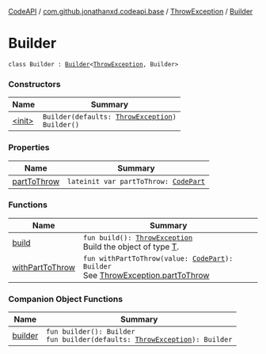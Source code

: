 [CodeAPI](../../../index.md) / [com.github.jonathanxd.codeapi.base](../../index.md) / [ThrowException](../index.md) / [Builder](.)

# Builder

`class Builder : `[`Builder`](../../../com.github.jonathanxd.codeapi.builder/-builder/index.md)`<`[`ThrowException`](../index.md)`, Builder>`

### Constructors

| Name | Summary |
|---|---|
| [&lt;init&gt;](-init-.md) | `Builder(defaults: `[`ThrowException`](../index.md)`)`<br>`Builder()` |

### Properties

| Name | Summary |
|---|---|
| [partToThrow](part-to-throw.md) | `lateinit var partToThrow: `[`CodePart`](../../../com.github.jonathanxd.codeapi/-code-part/index.md) |

### Functions

| Name | Summary |
|---|---|
| [build](build.md) | `fun build(): `[`ThrowException`](../index.md)<br>Build the object of type [T](#). |
| [withPartToThrow](with-part-to-throw.md) | `fun withPartToThrow(value: `[`CodePart`](../../../com.github.jonathanxd.codeapi/-code-part/index.md)`): Builder`<br>See [ThrowException.partToThrow](../part-to-throw.md) |

### Companion Object Functions

| Name | Summary |
|---|---|
| [builder](builder.md) | `fun builder(): Builder`<br>`fun builder(defaults: `[`ThrowException`](../index.md)`): Builder` |

